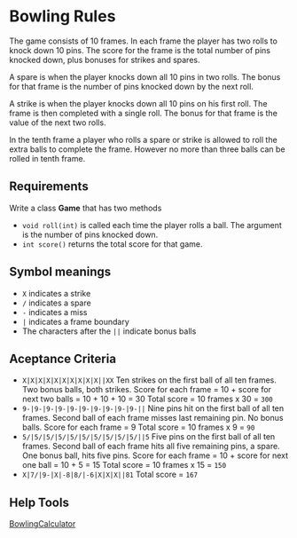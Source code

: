# Bowling Rules

The game consists of 10 frames. In each frame the player has two rolls to knock down 10 pins. The score for the frame is the total number of pins knocked down, plus bonuses for strikes and spares.

A spare is when the player knocks down all 10 pins in two rolls. The bonus for that frame is the number of pins knocked down by the next roll.

A strike is when the player knocks down all 10 pins on his first roll. The frame is then completed with a single roll. The bonus for that frame is the value of the next two rolls.

In the tenth frame a player who rolls a spare or strike is allowed to roll the extra balls to complete the frame. However no more than three balls can be rolled in tenth frame.

## Requirements

Write a class **Game** that has two methods

* `void roll(int)` is called each time the player rolls a ball. The argument is the number of pins knocked down.
* `int score()` returns the total score for that game.

## Symbol meanings
* ```X``` indicates a strike
* ```/``` indicates a spare
* ```-``` indicates a miss
*  ```|``` indicates a frame boundary
* The characters after the ```||``` indicate bonus balls

## Aceptance Criteria

* ```X|X|X|X|X|X|X|X|X|X||XX``` Ten strikes on the first ball of all ten frames. Two bonus balls, both strikes. Score for each frame = 10 + score for next two balls = 10 + 10 + 10 = 30 Total score = 10 frames x 30 = ```300```
* ```9-|9-|9-|9-|9-|9-|9-|9-|9-|9-||``` Nine pins hit on the first ball of all ten frames. Second ball of each frame misses last remaining pin. No bonus balls. Score for each frame = 9 Total score = 10 frames x 9 = ```90```
* ```5/|5/|5/|5/|5/|5/|5/|5/|5/|5/||5``` Five pins on the first ball of all ten frames. Second ball of each frame hits all five remaining pins, a spare. One bonus ball, hits five pins. Score for each frame = 10 + score for next one ball = 10 + 5 = 15 Total score = 10 frames x 15 = ```150```
* ```X|7/|9-|X|-8|8/|-6|X|X|X||81``` Total score = ```167```

## Help Tools
[BowlingCalculator](https://www.bowlinggenius.com/)

